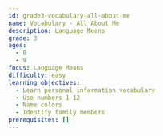 ```yaml
---
id: grade3-vocabulary-all-about-me
name: Vocabulary - All About Me
description: Language Means
grade: 3
ages:
  - 8
  - 9
focus: Language Means
difficulty: easy
learning_objectives:
  - Learn personal information vocabulary
  - Use numbers 1-12
  - Name colors
  - Identify family members
prerequisites: []
---
```


